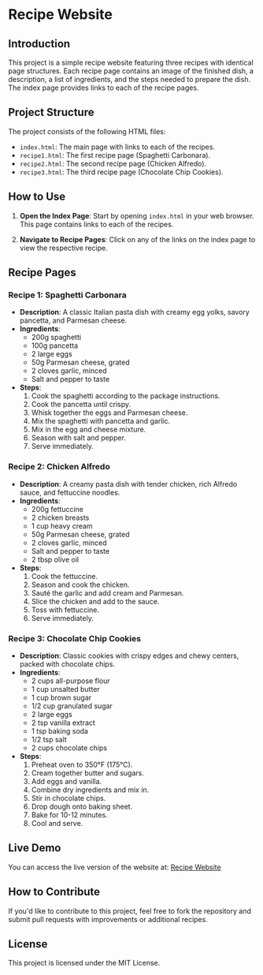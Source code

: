 # Recipe Website

## Introduction

This project is a simple recipe website featuring three recipes with identical page structures. Each recipe page contains an image of the finished dish, a description, a list of ingredients, and the steps needed to prepare the dish. The index page provides links to each of the recipe pages.

## Project Structure

The project consists of the following HTML files:

- `index.html`: The main page with links to each of the recipes.
- `recipe1.html`: The first recipe page (Spaghetti Carbonara).
- `recipe2.html`: The second recipe page (Chicken Alfredo).
- `recipe3.html`: The third recipe page (Chocolate Chip Cookies).

## How to Use

1. **Open the Index Page**: Start by opening `index.html` in your web browser. This page contains links to each of the recipes.

2. **Navigate to Recipe Pages**: Click on any of the links on the index page to view the respective recipe.

## Recipe Pages

### Recipe 1: Spaghetti Carbonara

- **Description**: A classic Italian pasta dish with creamy egg yolks, savory pancetta, and Parmesan cheese.
- **Ingredients**:
  - 200g spaghetti
  - 100g pancetta
  - 2 large eggs
  - 50g Parmesan cheese, grated
  - 2 cloves garlic, minced
  - Salt and pepper to taste
- **Steps**:
  1. Cook the spaghetti according to the package instructions.
  2. Cook the pancetta until crispy.
  3. Whisk together the eggs and Parmesan cheese.
  4. Mix the spaghetti with pancetta and garlic.
  5. Mix in the egg and cheese mixture.
  6. Season with salt and pepper.
  7. Serve immediately.

### Recipe 2: Chicken Alfredo

- **Description**: A creamy pasta dish with tender chicken, rich Alfredo sauce, and fettuccine noodles.
- **Ingredients**:
  - 200g fettuccine
  - 2 chicken breasts
  - 1 cup heavy cream
  - 50g Parmesan cheese, grated
  - 2 cloves garlic, minced
  - Salt and pepper to taste
  - 2 tbsp olive oil
- **Steps**:
  1. Cook the fettuccine.
  2. Season and cook the chicken.
  3. Sauté the garlic and add cream and Parmesan.
  4. Slice the chicken and add to the sauce.
  5. Toss with fettuccine.
  6. Serve immediately.

### Recipe 3: Chocolate Chip Cookies

- **Description**: Classic cookies with crispy edges and chewy centers, packed with chocolate chips.
- **Ingredients**:
  - 2 cups all-purpose flour
  - 1 cup unsalted butter
  - 1 cup brown sugar
  - 1/2 cup granulated sugar
  - 2 large eggs
  - 2 tsp vanilla extract
  - 1 tsp baking soda
  - 1/2 tsp salt
  - 2 cups chocolate chips
- **Steps**:
  1. Preheat oven to 350°F (175°C).
  2. Cream together butter and sugars.
  3. Add eggs and vanilla.
  4. Combine dry ingredients and mix in.
  5. Stir in chocolate chips.
  6. Drop dough onto baking sheet.
  7. Bake for 10-12 minutes.
  8. Cool and serve.

## Live Demo

You can access the live version of the website at: [Recipe Website](https://megathinker173.github.io/odin-recipes/)

## How to Contribute

If you'd like to contribute to this project, feel free to fork the repository and submit pull requests with improvements or additional recipes.

## License

This project is licensed under the MIT License.